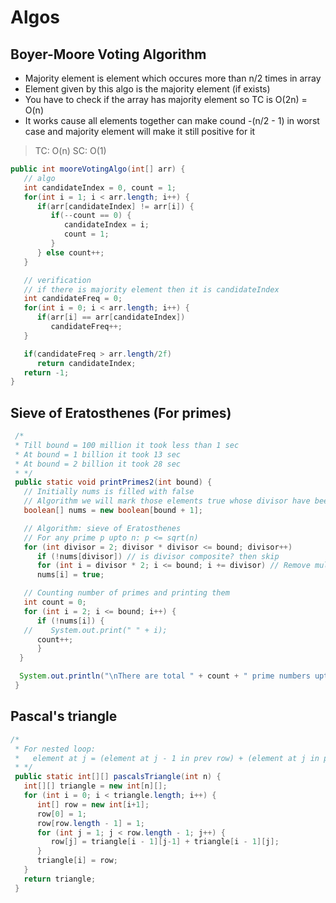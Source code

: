 # Algos

## Boyer-Moore Voting Algorithm

- Majority element is element which occures more than n/2 times in array
- Element given by this algo is the majority element (if exists)
- You have to check if the array has majority element so TC is O(2n) = O(n)
- It works cause all elements together can make cound -(n/2 - 1) in worst case and majority element will make it still positive for it

> TC: O(n)
> SC: O(1)

```java
public int mooreVotingAlgo(int[] arr) {
   // algo
   int candidateIndex = 0, count = 1;
   for(int i = 1; i < arr.length; i++) {
      if(arr[candidateIndex] != arr[i]) {
         if(--count == 0) {
            candidateIndex = i;
            count = 1;
         }
      } else count++;
   }

   // verification
   // if there is majority element then it is candidateIndex
   int candidateFreq = 0;
   for(int i = 0; i < arr.length; i++) {
      if(arr[i] == arr[candidateIndex])
         candidateFreq++;
   }

   if(candidateFreq > arr.length/2f)
      return candidateIndex;
   return -1;
}
```

## Sieve of Eratosthenes (For primes)

```java
 /*
 * Till bound = 100 million it took less than 1 sec
 * At bound = 1 billion it took 13 sec
 * At bound = 2 billion it took 28 sec
 * */
 public static void printPrimes2(int bound) {
   // Initially nums is filled with false
   // Algorithm we will mark those elements true whose divisor have been found
   boolean[] nums = new boolean[bound + 1];

   // Algorithm: sieve of Eratosthenes
   // For any prime p upto n: p <= sqrt(n)
   for (int divisor = 2; divisor * divisor <= bound; divisor++)
      if (!nums[divisor]) // is divisor composite? then skip
      for (int i = divisor * 2; i <= bound; i += divisor) // Remove multiples of (prime) divisor
      nums[i] = true;

   // Counting number of primes and printing them
   int count = 0;
   for (int i = 2; i <= bound; i++) {
      if (!nums[i]) {
   //    System.out.print(" " + i);
      count++;
      }
  }

  System.out.println("\nThere are total " + count + " prime numbers upto " + bound + " (inclusive)");
 }
```

## Pascal's triangle

```java
/*
 * For nested loop:
 *   element at j = (element at j - 1 in prev row) + (element at j in prev row)
 * */
 public static int[][] pascalsTriangle(int n) {
   int[][] triangle = new int[n][];
   for (int i = 0; i < triangle.length; i++) {
      int[] row = new int[i+1];
      row[0] = 1;
      row[row.length - 1] = 1;
      for (int j = 1; j < row.length - 1; j++) {
         row[j] = triangle[i - 1][j-1] + triangle[i - 1][j];
      }
      triangle[i] = row;
   }
   return triangle;
 }
```
